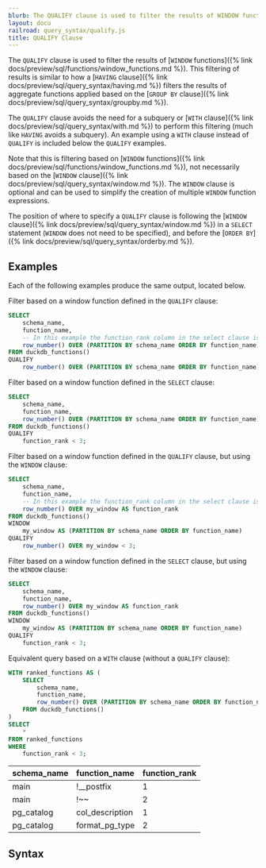 ```yaml
---
blurb: The QUALIFY clause is used to filter the results of WINDOW functions.
layout: docu
railroad: query_syntax/qualify.js
title: QUALIFY Clause
---
```


The `QUALIFY` clause is used to filter the results of [`WINDOW` functions]({% link docs/preview/sql/functions/window_functions.md %}). This filtering of results is similar to how a [`HAVING` clause]({% link docs/preview/sql/query_syntax/having.md %}) filters the results of aggregate functions applied based on the [`GROUP BY` clause]({% link docs/preview/sql/query_syntax/groupby.md %}).

The `QUALIFY` clause avoids the need for a subquery or [`WITH` clause]({% link docs/preview/sql/query_syntax/with.md %}) to perform this filtering (much like `HAVING` avoids a subquery). An example using a `WITH` clause instead of `QUALIFY` is included below the `QUALIFY` examples.

Note that this is filtering based on [`WINDOW` functions]({% link docs/preview/sql/functions/window_functions.md %}), not necessarily based on the [`WINDOW` clause]({% link docs/preview/sql/query_syntax/window.md %}). The `WINDOW` clause is optional and can be used to simplify the creation of multiple `WINDOW` function expressions.

The position of where to specify a `QUALIFY` clause is following the [`WINDOW` clause]({% link docs/preview/sql/query_syntax/window.md %}) in a `SELECT` statement (`WINDOW` does not need to be specified), and before the [`ORDER BY`]({% link docs/preview/sql/query_syntax/orderby.md %}).

## Examples

Each of the following examples produce the same output, located below.

Filter based on a window function defined in the `QUALIFY` clause:

```sql
SELECT
    schema_name,
    function_name,
    -- In this example the function_rank column in the select clause is for reference
    row_number() OVER (PARTITION BY schema_name ORDER BY function_name) AS function_rank
FROM duckdb_functions()
QUALIFY
    row_number() OVER (PARTITION BY schema_name ORDER BY function_name) < 3;
```

Filter based on a window function defined in the `SELECT` clause:

```sql
SELECT
    schema_name,
    function_name,
    row_number() OVER (PARTITION BY schema_name ORDER BY function_name) AS function_rank
FROM duckdb_functions()
QUALIFY
    function_rank < 3;
```

Filter based on a window function defined in the `QUALIFY` clause, but using the `WINDOW` clause:

```sql
SELECT
    schema_name,
    function_name,
    -- In this example the function_rank column in the select clause is for reference
    row_number() OVER my_window AS function_rank
FROM duckdb_functions()
WINDOW
    my_window AS (PARTITION BY schema_name ORDER BY function_name)
QUALIFY
    row_number() OVER my_window < 3;
```

Filter based on a window function defined in the `SELECT` clause, but using the `WINDOW` clause:

```sql
SELECT
    schema_name,
    function_name,
    row_number() OVER my_window AS function_rank
FROM duckdb_functions()
WINDOW
    my_window AS (PARTITION BY schema_name ORDER BY function_name)
QUALIFY
    function_rank < 3;
```

Equivalent query based on a `WITH` clause (without a `QUALIFY` clause):

```sql
WITH ranked_functions AS (
    SELECT
        schema_name,
        function_name,
        row_number() OVER (PARTITION BY schema_name ORDER BY function_name) AS function_rank
    FROM duckdb_functions()
)
SELECT
    *
FROM ranked_functions
WHERE
    function_rank < 3;
```

| schema_name |  function_name  | function_rank |
|:---|:---|:---|
| main        | !__postfix      | 1             |
| main        | !~~             | 2             |
| pg_catalog  | col_description | 1             |
| pg_catalog  | format_pg_type  | 2             |

## Syntax

<div id="rrdiagram"></div>